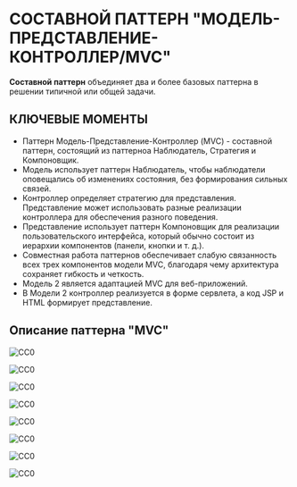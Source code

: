 СОСТАВНОЙ ПАТТЕРН "МОДЕЛЬ-ПРЕДСТАВЛЕНИЕ-КОНТРОЛЛЕР/MVC"
=======================================================
**Составной паттерн** объединяет два и более базовых паттерна в решении типичной или общей задачи. 

КЛЮЧЕВЫЕ МОМЕНТЫ
----------------
- Паттерн Модель-Представление-Контроллер (MVC) - составной паттерн, состоящий из паттерноа 
  Наблюдатель, Стратегия и Компоновщик.
- Модель использует паттерн Наблюдатель, чтобы наблюдатели оповещались об изменениях состояния, 
  без формирования сильных связей.
- Контроллер определяет стратегию для представления. Представление может использовать разные 
  реализации контроллера для обеспечения разного поведения.
- Представление использует паттерн Компоновщик для реализации пользовательского интерфейса, 
  который обычно состоит из иерархии компонентов (панели, кнопки и т. д.).
- Совместная работа паттернов обеспечивает слабую связанность всех трех компонентов модели MVC,
  благодаря чему архитектура сохраняет гибкость и четкость.
- Модель 2 является адаптацией MVC для веб-приложений.
- В Модели 2 контроллер реализуется в форме сервлета, а код JSP и HTML формирует представление.

Описание паттерна "MVC"
-----------------------

![CC0](https://github.com/Panchenko-Vlad/java-lessons/blob/master/LessonsJavaSE/src/HeadFirst/combined/Screenshots/combined1.png)

![CC0](https://github.com/Panchenko-Vlad/java-lessons/blob/master/LessonsJavaSE/src/HeadFirst/combined/Screenshots/combined2.png)

![CC0](https://github.com/Panchenko-Vlad/java-lessons/blob/master/LessonsJavaSE/src/HeadFirst/combined/Screenshots/combined3.png)

![CC0](https://github.com/Panchenko-Vlad/java-lessons/blob/master/LessonsJavaSE/src/HeadFirst/combined/Screenshots/combined4.png)

![CC0](https://github.com/Panchenko-Vlad/java-lessons/blob/master/LessonsJavaSE/src/HeadFirst/combined/Screenshots/combined5.png)

![CC0](https://github.com/Panchenko-Vlad/java-lessons/blob/master/LessonsJavaSE/src/HeadFirst/combined/Screenshots/combined6.png)

![CC0](https://github.com/Panchenko-Vlad/java-lessons/blob/master/LessonsJavaSE/src/HeadFirst/combined/Screenshots/combined7.png)

![CC0](https://github.com/Panchenko-Vlad/java-lessons/blob/master/LessonsJavaSE/src/HeadFirst/combined/Screenshots/combined8.png)
